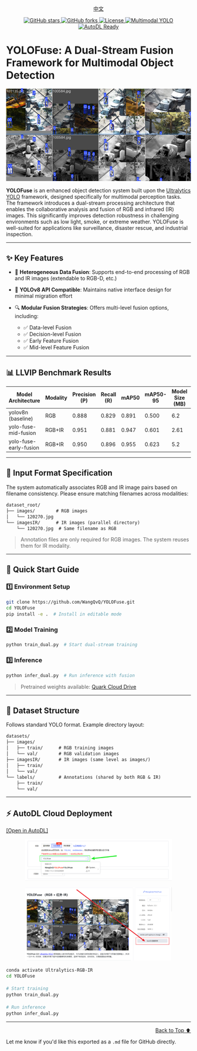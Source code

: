 <p align="center"><a href="README.md">中文</a></p>
<p align="center">
  <a href="https://github.com/WangQvQ/YOLOFuse">
    <img src="https://img.shields.io/github/stars/WangQvQ/YOLOFuse?style=social" alt="GitHub stars">
  </a>
  <a href="https://github.com/WangQvQ/YOLOFuse">
    <img src="https://img.shields.io/github/forks/WangQvQ/YOLOFuse?style=social" alt="GitHub forks">
  </a>
  <a href="https://github.com/WangQvQ/YOLOFuse/blob/main/LICENSE">
    <img src="https://img.shields.io/github/license/WangQvQ/YOLOFuse" alt="License">
  </a>
  <a href="https://github.com/WangQvQ/YOLOFuse">
    <img src="https://img.shields.io/badge/YOLO-Multimodal%20Fusion-blueviolet?logo=ai" alt="Multimodal YOLO">
  </a>
  <a href="https://www.codewithgpu.com/i/WangQvQ/YOLOFuse/YOLOFuse">
    <img src="https://img.shields.io/badge/AutoDL-ready-brightgreen?logo=cloudflare" alt="AutoDL Ready">
  </a>
</p>


# YOLOFuse: A Dual-Stream Fusion Framework for Multimodal Object Detection

<p align="center">
  <img src="examples/Images/rgbir.png" alt="RGB-IR Multimodal Fusion Architecture" width="600"/>
</p>

**YOLOFuse** is an enhanced object detection system built upon the [Ultralytics YOLO](https://github.com/ultralytics/ultralytics) framework, designed specifically for multimodal perception tasks. The framework introduces a dual-stream processing architecture that enables the collaborative analysis and fusion of RGB and infrared (IR) images. This significantly improves detection robustness in challenging environments such as low light, smoke, or extreme weather. YOLOFuse is well-suited for applications like surveillance, disaster rescue, and industrial inspection.

---

## ✨ Key Features

* 🚀 **Heterogeneous Data Fusion**: Supports end-to-end processing of RGB and IR images (extendable to RGB-D, etc.)
* 🔧 **YOLOv8 API Compatible**: Maintains native interface design for minimal migration effort
* 🔍 **Modular Fusion Strategies**: Offers multi-level fusion options, including:

  * ✅ Data-level Fusion
  * ✅ Decision-level Fusion
  * ✅ Early Feature Fusion
  * ✅ Mid-level Feature Fusion

---

## 📊 LLVIP Benchmark Results

| Model Architecture     | Modality | Precision (P) | Recall (R) | mAP50 | mAP50-95 | Model Size (MB) | GFLOPs |
| ---------------------- | -------- | ------------- | ---------- | ----- | -------- | --------------- | ------ |
| yolov8n (baseline)     | RGB      | 0.888         | 0.829      | 0.891 | 0.500    | 6.2             | 8.1    |
| yolo-fuse-mid-fusion   | RGB+IR   | 0.951         | 0.881      | 0.947 | 0.601    | 2.61            | 3.2    |
| yolo-fuse-early-fusion | RGB+IR   | 0.950         | 0.896      | 0.955 | 0.623    | 5.2             | 6.7    |

---

## 🧩 Input Format Specification

The system automatically associates RGB and IR image pairs based on filename consistency. Please ensure matching filenames across modalities:

```
dataset_root/
├── images/        # RGB images
│   └── 120270.jpg 
└── imagesIR/      # IR images (parallel directory)
    └── 120270.jpg  # Same filename as RGB
```

> Annotation files are only required for RGB images. The system reuses them for IR modality.

---

## 🚀 Quick Start Guide

### 1️⃣ Environment Setup

```bash
git clone https://github.com/WangQvQ/YOLOFuse.git
cd YOLOFuse
pip install -e .  # Install in editable mode
```

### 2️⃣ Model Training

```bash
python train_dual.py  # Start dual-stream training
```

### 3️⃣ Inference

```bash
python infer_dual.py  # Run inference with fusion
```

> Pretrained weights available: [Quark Cloud Drive](https://pan.quark.cn/s/5e8f1c94ae5d)

---

## 📂 Dataset Structure

Follows standard YOLO format. Example directory layout:

```
datasets/
├── images/
│   ├── train/      # RGB training images
│   └── val/        # RGB validation images
├── imagesIR/       # IR images (same level as images/)
│   ├── train/
│   └── val/
└── labels/         # Annotations (shared by both RGB & IR)
    ├── train/
    └── val/
```

---

## ⚡ AutoDL Cloud Deployment

[\[Open in AutoDL\]](https://www.codewithgpu.com/i/WangQvQ/YOLOFuse/YOLOFuse)

<p align="center">
  <img src="examples/Images/autodl.png" alt="AutoDL Platform Interface" width="400"/> 
</p>

<p align="center">
  <img src="examples/Images/dutodlcreate.png" alt="Instance Creation Workflow" width="400"/>
</p>

```bash
conda activate Ultralytics-RGB-IR
cd YOLOFuse

# Start training
python train_dual.py

# Run inference
python infer_dual.py
```

---

<p align="right"><a href="#yolofuse-a-dual-stream-fusion-framework-for-multimodal-object-detection">Back to Top ⬆️</a></p>

Let me know if you'd like this exported as a `.md` file for GitHub directly.
